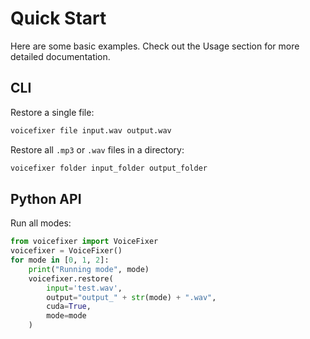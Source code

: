 # Quick Start

Here are some basic examples. Check out the Usage section for more detailed documentation.

## CLI

Restore a single file:

```bash
voicefixer file input.wav output.wav
```

Restore all `.mp3` or `.wav` files in a directory:

```bash
voicefixer folder input_folder output_folder
```

## Python API

Run all modes:

```python
from voicefixer import VoiceFixer
voicefixer = VoiceFixer()
for mode in [0, 1, 2]:
    print("Running mode", mode)
    voicefixer.restore(
        input='test.wav',
        output="output_" + str(mode) + ".wav",
        cuda=True,
        mode=mode
    )
```